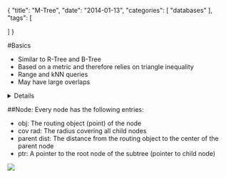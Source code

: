 {
  "title": "M-Tree",
  "date": "2014-01-13",
  "categories": [
   "databases" 
  ],
  "tags": [
    
  ]
}

#Basics
- Similar to R-Tree and B-Tree
- Based on a metric and therefore relies on triangle inequality
- Range and kNN queries
- May have large overlaps

<details><img src="{{urls.media}}/gertz/rdb/mtree.svg"></details>

##Node:
Every node has the following entries:

- obj: The routing object (point) of the node
- cov rad: The radius covering all child nodes
- parent dist: The distance from the routing object to the center of the parent node
- ptr: A pointer to the root node of the subtree (pointer to child node)

![]({{urls.media}}/gertz/rdb/mtree.png)

